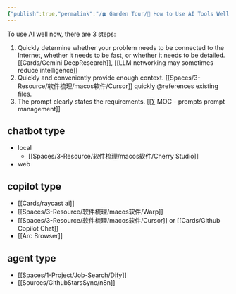 ```yaml
---
{"publish":true,"permalink":"/🍀 Garden Tour/🔧 How to Use AI Tools Well.md","title":"🤖 How to Use AIGC Tools Well","created":"2023-03-16","modified":"2025-07-08","published":"2025-07-09T01:53:13.782+08:00","cssclasses":""}
---
```



To use AI well now, there are 3 steps:

1. Quickly determine whether your problem needs to be connected to the Internet, whether it needs to be fast, or whether it needs to be detailed. [[Cards/Gemini DeepResearch]], [[LLM networking may sometimes reduce intelligence]]
2. Quickly and conveniently provide enough context. [[Spaces/3-Resource/软件梳理/macos软件/Cursor]] quickly @references existing files.
3. The prompt clearly states the requirements. [[∑ MOC - prompts prompt management]]

## chatbot type

- local
	- [[Spaces/3-Resource/软件梳理/macos软件/Cherry Studio]]
- web

## copilot type

- [[Cards/raycast ai]]
- [[Spaces/3-Resource/软件梳理/macos软件/Warp]]
- [[Spaces/3-Resource/软件梳理/macos软件/Cursor]] or [[Cards/Github Copilot Chat]]
- [[Arc Browser]]

## agent type

- [[Spaces/1-Project/Job-Search/Dify]]
- [[Sources/GithubStarsSync/n8n]] 